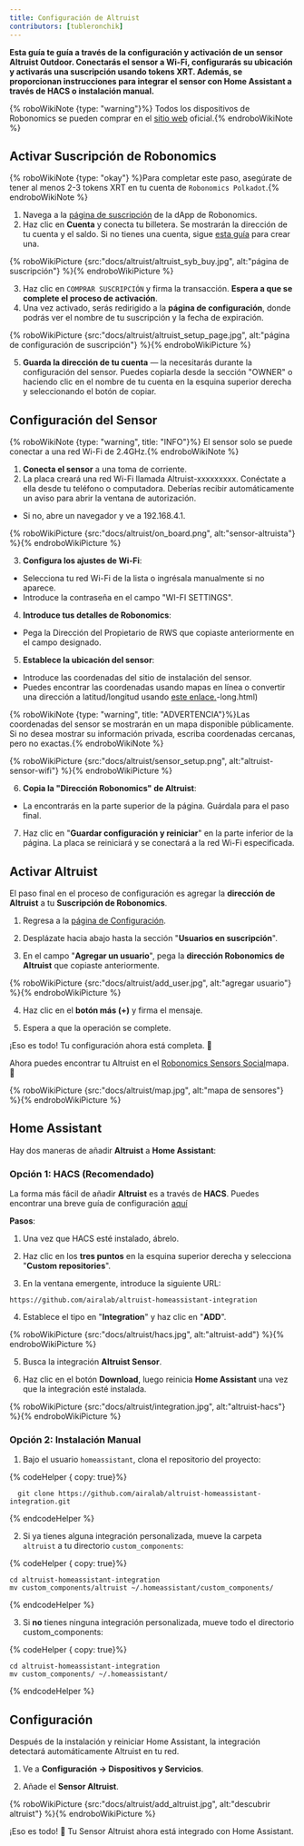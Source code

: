 ```yaml
---
title: Configuración de Altruist
contributors: [tubleronchik]
---
```


**Esta guía te guía a través de la configuración y activación de un sensor Altruist Outdoor. Conectarás el sensor a Wi-Fi, configurarás su ubicación y activarás una suscripción usando tokens XRT. Además, se proporcionan instrucciones para integrar el sensor con Home Assistant a través de HACS o instalación manual.**

{% roboWikiNote {type: "warning"}%} Todos los dispositivos de Robonomics se pueden comprar en el [sitio web](https://robonomics.network/devices/) oficial.{% endroboWikiNote %}

## Activar Suscripción de Robonomics

{% roboWikiNote {type: "okay"} %}Para completar este paso, asegúrate de tener al menos 2-3 tokens XRT en tu cuenta de `Robonomics Polkadot`.{% endroboWikiNote %}

1) Navega a la [página de suscripción](https://robonomics.app/#/rws-buy) de la dApp de Robonomics. 
2) Haz clic en **Cuenta** y conecta tu billetera. Se mostrarán la dirección de tu cuenta y el saldo.
Si no tienes una cuenta, sigue [esta guía](https://wiki.robonomics.network/docs/create-account-in-dapp/) para crear una.

{% roboWikiPicture {src:"docs/altruist/altruist_syb_buy.jpg", alt:"página de suscripción"} %}{% endroboWikiPicture %}

3) Haz clic en `COMPRAR SUSCRIPCIÓN` y firma la transacción. **Espera a que se complete el proceso de activación**. 
4) Una vez activado, serás redirigido a la **página de configuración**, donde podrás ver el nombre de tu suscripción y la fecha de expiración.

{% roboWikiPicture {src:"docs/altruist/altruist_setup_page.jpg", alt:"página de configuración de suscripción"} %}{% endroboWikiPicture %}

5) **Guarda la dirección de tu cuenta** — la necesitarás durante la configuración del sensor. Puedes copiarla desde la sección "OWNER" o haciendo clic en el nombre de tu cuenta en la esquina superior derecha y seleccionando el botón de copiar.

## Configuración del Sensor

{% roboWikiNote {type: "warning", title: "INFO"}%} El sensor solo se puede conectar a una red Wi-Fi de 2.4GHz.{% endroboWikiNote %}

1) **Conecta el sensor** a una toma de corriente.
2) La placa creará una red Wi-Fi llamada Altruist-xxxxxxxxx. Conéctate a ella desde tu teléfono o computadora. Deberías recibir automáticamente un aviso para abrir la ventana de autorización.
- Si no, abre un navegador y ve a 192.168.4.1.

{% roboWikiPicture {src:"docs/altruist/on_board.png", alt:"sensor-altruista"} %}{% endroboWikiPicture %}

3) **Configura los ajustes de Wi-Fi**:
- Selecciona tu red Wi-Fi de la lista o ingrésala manualmente si no aparece.
- Introduce la contraseña en el campo "WI-FI SETTINGS".

4) **Introduce tus detalles de Robonomics**:
- Pega la Dirección del Propietario de RWS que copiaste anteriormente en el campo designado.

5) **Establece la ubicación del sensor**:
- Introduce las coordenadas del sitio de instalación del sensor.
- Puedes encontrar las coordenadas usando mapas en línea o convertir una dirección a latitud/longitud usando [este enlace.](https://www.latlong.net/convert-address-to-lat)-long.html)

{% roboWikiNote {type: "warning", title: "ADVERTENCIA"}%}Las coordenadas del sensor se mostrarán en un mapa disponible públicamente. Si no desea mostrar su información privada, escriba coordenadas cercanas, pero no exactas.{% endroboWikiNote %}

{% roboWikiPicture {src:"docs/altruist/sensor_setup.png", alt:"altruist-sensor-wifi"} %}{% endroboWikiPicture %}

6) **Copia la "Dirección Robonomics" de Altruist**:
- La encontrarás en la parte superior de la página. Guárdala para el paso final.

7) Haz clic en "**Guardar configuración y reiniciar**" en la parte inferior de la página. La placa se reiniciará y se conectará a la red Wi-Fi especificada.

## Activar Altruist
El paso final en el proceso de configuración es agregar la **dirección de Altruist** a tu **Suscripción de Robonomics**.

1) Regresa a la [página de Configuración](https://robonomics.app/#/rws-setup).

2) Desplázate hacia abajo hasta la sección "**Usuarios en suscripción**".

3) En el campo "**Agregar un usuario**", pega la **dirección Robonomics de Altruist** que copiaste anteriormente.

{% roboWikiPicture {src:"docs/altruist/add_user.jpg", alt:"agregar usuario"} %}{% endroboWikiPicture %}

4) Haz clic en el **botón más (+)** y firma el mensaje.

5) Espera a que la operación se complete.

¡Eso es todo! Tu configuración ahora está completa. 🎉

Ahora puedes encontrar tu Altruist en el [Robonomics Sensors Social](https://sensors.social/#)mapa. 🚀

{% roboWikiPicture {src:"docs/altruist/map.jpg", alt:"mapa de sensores"} %}{% endroboWikiPicture %}

## Home Assistant

Hay dos maneras de añadir **Altruist** a **Home Assistant**:

### Opción 1: HACS (Recomendado)

La forma más fácil de añadir **Altruist** es a través de **HACS**. Puedes encontrar una breve guía de configuración [aquí](https://hacs.xyz/docs/use/)

**Pasos**:
1) Una vez que HACS esté instalado, ábrelo.

2) Haz clic en los **tres puntos** en la esquina superior derecha y selecciona "**Custom repositories**".

3) En la ventana emergente, introduce la siguiente URL:

```
https://github.com/airalab/altruist-homeassistant-integration
```
4) Establece el tipo en "**Integration**" y haz clic en "**ADD**".

{% roboWikiPicture {src:"docs/altruist/hacs.jpg", alt:"altruist-add"} %}{% endroboWikiPicture %}

5) Busca la integración **Altruist Sensor**.

6) Haz clic en el botón **Download**, luego reinicia **Home Assistant** una vez que la integración esté instalada.

{% roboWikiPicture {src:"docs/altruist/integration.jpg", alt:"altruist-hacs"} %}{% endroboWikiPicture %}

### Opción 2: Instalación Manual

1) Bajo el usuario `homeassistant`, clona el repositorio del proyecto:

{% codeHelper { copy: true}%}

```shell
  git clone https://github.com/airalab/altruist-homeassistant-integration.git
```

{% endcodeHelper %}

2) Si ya tienes alguna integración personalizada, mueve la carpeta `altruist` a tu directorio `custom_components`:

{% codeHelper { copy: true}%}

```
cd altruist-homeassistant-integration
mv custom_components/altruist ~/.homeassistant/custom_components/
```

{% endcodeHelper %}

3) Si **no** tienes ninguna integración personalizada, mueve todo el directorio custom_components:

{% codeHelper { copy: true}%}

```
cd altruist-homeassistant-integration
mv custom_components/ ~/.homeassistant/
```

{% endcodeHelper %}

## Configuración

Después de la instalación y reiniciar Home Assistant, la integración detectará automáticamente Altruist en tu red.

1) Ve a **Configuración → Dispositivos y Servicios**.

2) Añade el **Sensor Altruist**.

{% roboWikiPicture {src:"docs/altruist/add_altruist.jpg", alt:"descubrir altruist"} %}{% endroboWikiPicture %}

¡Eso es todo! 🚀 Tu Sensor Altruist ahora está integrado con Home Assistant.